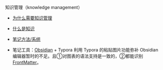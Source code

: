 知识管理（knowledge management）

- [为什么需要知识管理](什么是/为什么需要知识管理.md)

- [什么是知识](什么是/📖什么是知识？.md) 

- [笔记方法/系统](如何做/笔记法/📖笔记法.md)

- 笔记工具：[Obsidian](如何做/Obsidian软件手册/📖Obsidian手册.md) + Typora
	利用 Typora 的粘贴图片功能弥补 Obsidian 编辑器暂时的不足。且①对图表的语法支持是一致的，②都能识别 [FrontMatter](如何做/Obsidian软件手册/FrontMatter.md)。
